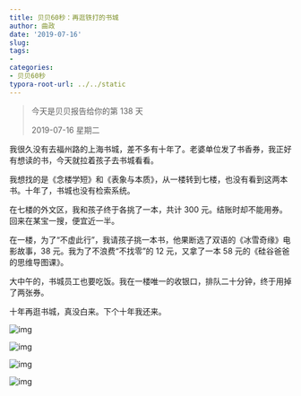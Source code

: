 ```yaml
---
title: 贝贝60秒：再逛铁打的书城
author: 曲政
date: '2019-07-16'
slug: 
tags:
- 
categories:
- 贝贝60秒
typora-root-url: ../../static
---
```


>   今天是贝贝报告给你的第 138 天
>
>   2019-07-16 星期二

我很久没有去福州路的上海书城，差不多有十年了。老婆单位发了书香券，我正好有想读的书，今天就拉着孩子去书城看看。

我想找的是《念楼学短》和《表象与本质》，从一楼转到七楼，也没有看到这两本书。十年了，书城也没有检索系统。

在七楼的外文区，我和孩子终于各挑了一本，共计 300 元。结账时却不能用券。回来在某宝一搜，便宜近一半。

在一楼，为了“不虚此行”，我请孩子挑一本书，他果断选了双语的《冰雪奇缘》电影故事，38 元。我为了不浪费“不找零”的 12 元，又拿了一本 58 元的《硅谷爸爸的思维导图课》。

大中午的，书城员工也要吃饭。我在一楼唯一的收银口，排队二十分钟，终于用掉了两张券。

十年再逛书城，真没白来。下个十年我还来。

![img](/images/2019-07-16-%E8%B4%9D%E8%B4%9D60%E7%A7%92%EF%BC%9A%E5%86%8D%E9%80%9B%E9%93%81%E6%89%93%E7%9A%84%E4%B9%A6%E5%9F%8E/640-20200416100918610.jpeg)

![img](/images/2019-07-16-%E8%B4%9D%E8%B4%9D60%E7%A7%92%EF%BC%9A%E5%86%8D%E9%80%9B%E9%93%81%E6%89%93%E7%9A%84%E4%B9%A6%E5%9F%8E/640-20200416100918654.jpeg)

![img](/images/2019-07-16-%E8%B4%9D%E8%B4%9D60%E7%A7%92%EF%BC%9A%E5%86%8D%E9%80%9B%E9%93%81%E6%89%93%E7%9A%84%E4%B9%A6%E5%9F%8E/640-20200416100918640.jpeg)

![img](/images/2019-07-16-%E8%B4%9D%E8%B4%9D60%E7%A7%92%EF%BC%9A%E5%86%8D%E9%80%9B%E9%93%81%E6%89%93%E7%9A%84%E4%B9%A6%E5%9F%8E/640-20200416100918634.jpeg)